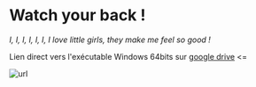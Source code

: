 Watch your back !
=================

*I, I, I, I, I, I, I love little girls, they make me feel so good !*

Lien direct vers l'exécutable Windows 64bits sur [google drive](https://docs.google.com/file/d/0Bxjt3WwQHQ9SWDVtSi14V0QyVVE/edit?usp=sharing) <=

![url](http://cdn02.stickaz.com/6310-7239-large/pedobear-face.png)
